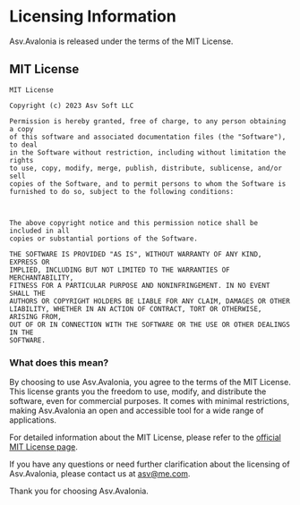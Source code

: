 # Licensing Information

Asv.Avalonia is released under the terms of the MIT License.

## MIT License

```
MIT License

Copyright (c) 2023 Asv Soft LLC

Permission is hereby granted, free of charge, to any person obtaining a copy
of this software and associated documentation files (the "Software"), to deal
in the Software without restriction, including without limitation the rights
to use, copy, modify, merge, publish, distribute, sublicense, and/or sell
copies of the Software, and to permit persons to whom the Software is
furnished to do so, subject to the following conditions:



The above copyright notice and this permission notice shall be included in all
copies or substantial portions of the Software.

THE SOFTWARE IS PROVIDED "AS IS", WITHOUT WARRANTY OF ANY KIND, EXPRESS OR
IMPLIED, INCLUDING BUT NOT LIMITED TO THE WARRANTIES OF MERCHANTABILITY,
FITNESS FOR A PARTICULAR PURPOSE AND NONINFRINGEMENT. IN NO EVENT SHALL THE
AUTHORS OR COPYRIGHT HOLDERS BE LIABLE FOR ANY CLAIM, DAMAGES OR OTHER
LIABILITY, WHETHER IN AN ACTION OF CONTRACT, TORT OR OTHERWISE, ARISING FROM,
OUT OF OR IN CONNECTION WITH THE SOFTWARE OR THE USE OR OTHER DEALINGS IN THE
SOFTWARE.
```

### What does this mean?

By choosing to use Asv.Avalonia, you agree to the terms of the MIT License. 
This license grants you the freedom to use, modify, and distribute the software, even for commercial purposes. 
It comes with minimal restrictions, making Asv.Avalonia an open and accessible tool for a wide range of applications.

For detailed information about the MIT License, please refer to the [official MIT License page](https://opensource.org/licenses/MIT).

If you have any questions or need further clarification about the licensing of Asv.Avalonia, please contact us at [asv@me.com](mailto:asv@me.com).

Thank you for choosing Asv.Avalonia.